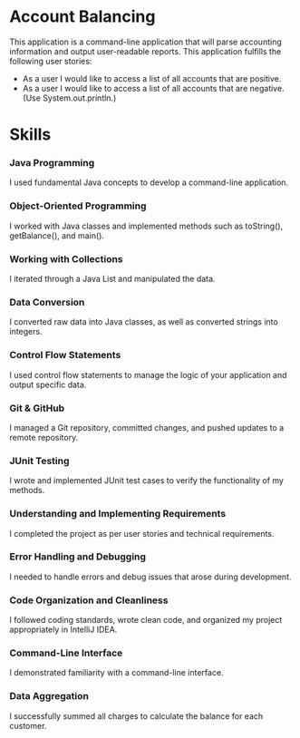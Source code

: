 # Account Balancing
This application is a command-line application that will parse accounting information and output user-readable reports. This application fulfills the following user stories:
* As a user I would like to access a list of all accounts that are positive.
* As a user I would like to access a list of all accounts that are negative. (Use System.out.println.)

# Skills

### Java Programming
I used fundamental Java concepts to develop a command-line application.

### Object-Oriented Programming
I worked with Java classes and implemented methods such as toString(), getBalance(), and main().

### Working with Collections
I iterated through a Java List and manipulated the data.

### Data Conversion
I converted raw data into Java classes, as well as converted strings into integers.

### Control Flow Statements
I used control flow statements to manage the logic of your application and output specific data.

### Git & GitHub
I managed a Git repository, committed changes, and pushed updates to a remote repository.

### JUnit Testing
I wrote and implemented JUnit test cases to verify the functionality of my methods.

### Understanding and Implementing Requirements
I completed the project as per user stories and technical requirements.

### Error Handling and Debugging
I needed to handle errors and debug issues that arose during development.

### Code Organization and Cleanliness
I followed coding standards, wrote clean code, and organized my project appropriately in IntelliJ IDEA.

### Command-Line Interface
I demonstrated familiarity with a command-line interface.

### Data Aggregation
I successfully summed all charges to calculate the balance for each customer.